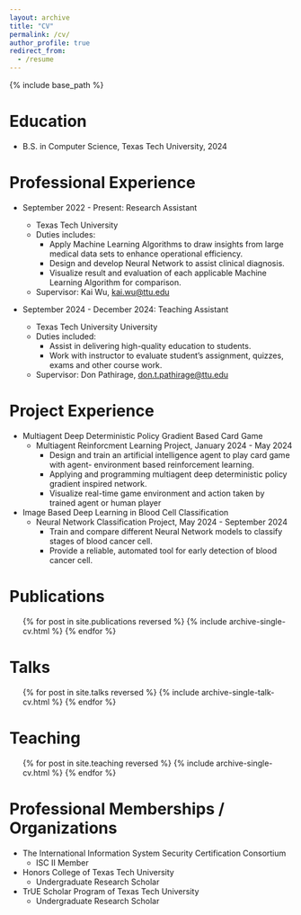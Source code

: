 ```yaml
---
layout: archive
title: "CV"
permalink: /cv/
author_profile: true
redirect_from:
  - /resume
---
```


{% include base_path %}

Education
======
* B.S. in Computer Science, Texas Tech University, 2024

Professional Experience
======
* September 2022 - Present: Research Assistant 
  * Texas Tech University
  * Duties includes: 
    * Apply Machine Learning Algorithms to draw insights from large medical data sets to enhance operational efficiency.
    * Design and develop Neural Network to assist clinical diagnosis.
    * Visualize result and evaluation of each applicable Machine Learning Algorithm for comparison.
  * Supervisor: Kai Wu, kai.wu@ttu.edu

* September 2024 - December 2024: Teaching Assistant
  * Texas Tech University University
  * Duties included:
    * Assist in delivering high-quality education to students.
    * Work with instructor to evaluate student’s assignment, quizzes, exams and other course work. 
  * Supervisor: Don Pathirage, don.t.pathirage@ttu.edu
  
Project Experience
======
* Multiagent Deep Deterministic Policy Gradient Based Card Game
  * Multiagent Reinforcment Learning Project, January 2024 - May 2024
    * Design and train an artificial intelligence agent to play card game with agent- environment based reinforcement learning.
    * Applying and programming multiagent deep deterministic policy gradient inspired network.
    * Visualize real-time game environment and action taken by trained agent or human player
* Image Based Deep Learning in Blood Cell Classification
  * Neural Network Classification Project, May 2024 - September 2024
    * Train and compare different Neural Network models to classify stages of blood cancer cell.
    * Provide a reliable, automated tool for early detection of blood cancer cell. 

Publications
======
  <ul>{% for post in site.publications reversed %}
    {% include archive-single-cv.html %}
  {% endfor %}</ul>
  
Talks
======
  <ul>{% for post in site.talks reversed %}
    {% include archive-single-talk-cv.html  %}
  {% endfor %}</ul>
  
Teaching
======
  <ul>{% for post in site.teaching reversed %}
    {% include archive-single-cv.html %}
  {% endfor %}</ul>
  
Professional Memberships / Organizations
======
  * The International Information System Security Certification Consortium
    * ISC II Member
  * Honors College of Texas Tech University
    * Undergraduate Research Scholar
  * TrUE Scholar Program of Texas Tech University
    * Undergraduate Research Scholar
